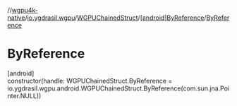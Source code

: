 //[wgpu4k-native](../../../../index.md)/[io.ygdrasil.wgpu](../../index.md)/[WGPUChainedStruct](../index.md)/[[android]ByReference](index.md)/[ByReference](-by-reference.md)

# ByReference

[android]\
constructor(handle: WGPUChainedStruct.ByReference = io.ygdrasil.wgpu.android.WGPUChainedStruct.ByReference(com.sun.jna.Pointer.NULL))